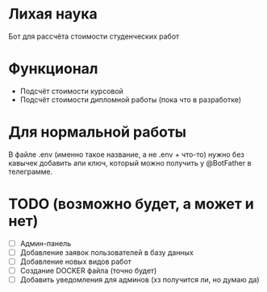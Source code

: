 # Лихая наука
Бот для рассчёта стоимости студенческих работ

# Функционал
- Подсчёт стоимости курсовой
- Подсчёт стоимости дипломной работы (пока что в разработке)

# Для нормальной работы
В файле .env (именно такое название, а не .env + что-то) нужно без кавычек добавить апи ключ, который можно получить у @BotFather в телеграмме.

# TODO (возможно будет, а может и нет)
- [ ] Админ-панель
- [ ] Добавление заявок пользователей в базу данных
- [ ] Добавление новых видов работ
- [ ] Создание DOCKER файла (точно будет)
- [ ] Добавить уведомления для админов (хз получится ли, но думаю да)
